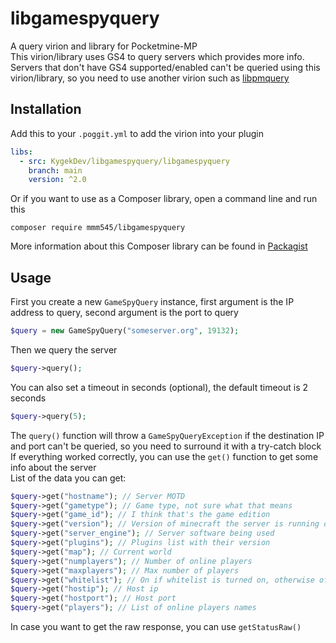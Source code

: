# libgamespyquery
A query virion and library for Pocketmine-MP\
This virion/library uses GS4 to query servers which provides more info. Servers that don't have GS4 supported/enabled can't be queried using this virion/library, so you need to use another virion such as [libpmquery](https://github.com/jasonwynn10/libpmquery)

## Installation
Add this to your `.poggit.yml` to add the virion into your plugin
```yml
libs:
  - src: KygekDev/libgamespyquery/libgamespyquery
    branch: main
    version: ^2.0
```
Or if you want to use as a Composer library, open a command line and run this
```
composer require mmm545/libgamespyquery
```
More information about this Composer library can be found in [Packagist](https://packagist.org/packages/mmm545/libgamespyquery)

## Usage
First you create a new `GameSpyQuery` instance, first argument is the IP address to query, second argument is the port to query
```php
$query = new GameSpyQuery("someserver.org", 19132);
```
Then we query the server
```php
$query->query();
```
You can also set a timeout in seconds (optional), the default timeout is 2 seconds
```php
$query->query(5);
```
The `query()` function will throw a `GameSpyQueryException` if the destination IP and port can't be queried, so you need to surround it with a try-catch block\
If everything worked correctly, you can use the `get()` function to get some info about the server\
List of the data you can get:
```php
$query->get("hostname"); // Server MOTD
$query->get("gametype"); // Game type, not sure what that means
$query->get("game_id"); // I think that's the game edition
$query->get("version"); // Version of minecraft the server is running on
$query->get("server_engine"); // Server software being used
$query->get("plugins"); // Plugins list with their version
$query->get("map"); // Current world
$query->get("numplayers"); // Number of online players
$query->get("maxplayers"); // Max number of players
$query->get("whitelist"); // On if whitelist is turned on, otherwise off
$query->get("hostip"); // Host ip
$query->get("hostport"); // Host port
$query->get("players"); // List of online players names
```
In case you want to get the raw response, you can use `getStatusRaw()`
